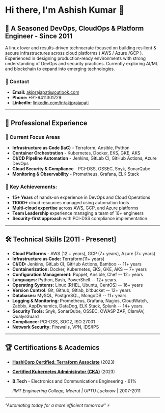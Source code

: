 # Hi there, I'm Ashish Kumar 👋

## 🚀 A Seasoned DevOps, CloudOps & Platform Engineer - Since 2011

A linux lover and results-driven technocrate focused on building resilient & secure infrastructures across cloud platforms ( AWS / Azure /GCP ). Experienced in designing production-ready environments with strong understanding of DevOps and security practices. Currently exploring AI/ML and blockchain to expand into emerging technologies.

### 📧 Contact
- **Email:** akjprajapati@outlook.com
- **Phone:** +91-9411301729
- **LinkedIn:** [linkedin.com/in/akjprajapati](https://linkedin.com/in/akjprajapati)

---
## 💼 Professional Experience

### 🎯 Current Focus Areas
- **Infrastructure as Code (IaC)** - Terraform, Ansible, Python
- **Container Orchestration** - Kubernetes, Docker, EKS, GKE, AKS
- **CI/CD Pipeline Automation** - Jenkins, GitLab CI, GitHub Actions, Azure DevOps
- **Cloud Security & Compliance** - PCI-DSS, OSSEC, Snyk, SonarQube
- **Monitoring & Observability** - Prometheus, Grafana, ELK Stack

### 🌟 Key Achievements: 
- **15+ Years** of hands-on experience in DevOps and Cloud Operations
- **11000+** cloud resources managed using automation tools
- **Multi-cloud expertise** across AWS, GCP, and Azure platforms
- **Team Leadership** experience managing a team of 16+ engineers
- **Security-first approach** with PCI-DSS compliance implementation

---

## 🛠️ Technical Skills [2011 - Presenst]

- **Cloud Platforms** - AWS (12 + years), GCP (7+ years), Azure (7+ years)
- **Infrastructure as Code:** Terraform(11+ years)
- **CI/CD:** Jenkins, GitLab CI, GitHub Actions, Bamboo -- 11+ years
- **Containerization:** Docker, Kubernetes, EKS, GKE, AKS -- 7+ years
- **Configuration Management:** Puppet, Ansible, Chef -- 12+ years
- **Languages:** Python, Bash, PowerShell -- 12+ years.
- **Operating Systems:** Linux (RHEL, Ubuntu, CentOS) -- 16+ years
- **Version Control:** Git, Github, Gitlab, bitbucket -- 12+ years
- **Databases:** MySQL, PostgreSQL, MongoDB -- 11+ years
- **Logging & Monitoring:** Prometheus, Grafana, Nagios, CloudWatch, Zabbix, AppDynamics, DataDog, ELK Stack, Splunk -- 14+ years.
- **Security Tools:** Snyk, SonarQube, OSSEC, OWASP ZAP, ClamAV, QualysGuard
- **Compliance:** PCI-DSS, SOC2, ISO 27001
- **Network Security:** Firewalls, VPN, IDS/IPS

---

## 🏆 Certifications & Academics

- **[HashiCorp Certified: Terraform Associate](https://www.credly.com/badges/63347904-ddc0-4b48-a51a-cc7da90fddf0/public_url)** (2023)
- **[Certified Kubernetes Administrator (CKA)](https://www.credly.com/badges/ca119c77-e178-4a2f-aced-139054d70482/public_url)** (2023)

- **B.Tech** - Electronics and Communications Engineering - 61%

    *IIMT Engineering College, Meerut | UPTU Lucknow* | 2007-2011

---

*"Automating today for a more efficient tomorrow"* ⚡
